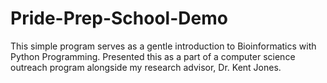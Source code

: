 # Pride-Prep-School-Demo
This simple program serves as a gentle introduction to Bioinformatics with Python Programming.  Presented this as a part of a computer science outreach program alongside my research advisor, Dr. Kent Jones.
